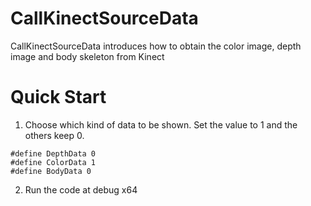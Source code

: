 # CallKinectSourceData

CallKinectSourceData introduces how to obtain the color image, depth image and body skeleton from Kinect

# Quick Start
1. Choose which kind of data to be shown. Set the value to 1 and the others keep 0.
```
#define DepthData 0
#define ColorData 1
#define BodyData 0
```

2. Run the code at debug x64
